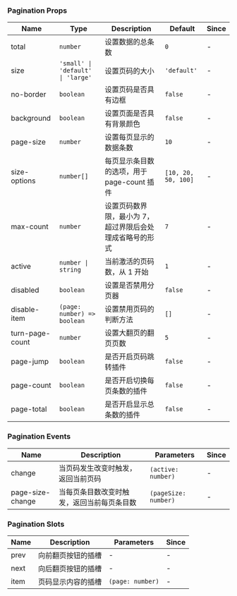 ### Pagination Props

| Name            | Type             | Description                                                     | Default            | Since |
| --------------- | ---------------- | -------------------------------------------------------- | ----------------- | --- |
| total           | `number`           | 设置数据的总条数                                         | `0`                 | - |
| size            | `'small' \| 'default' \| 'large'`           | 设置页码的大小       | `'default'`         | - |
| no-border          | `boolean`          | 设置页码是否具有边框                                     | `false`              | - |
| background      | `boolean`          | 设置页面是否具有背景颜色                                 | `false`             | - |
| page-size       | `number`           | 设置每页显示的数据条数                                   | `10`                | - |
| size-options    | `number[]`            | 每页显示条目数的选项，用于 page-count 插件               | `[10, 20, 50, 100]` | - |
| max-count       | `number`           | 设置页码数界限，最小为 7，超过界限后会处理成省略号的形式 | `7`                 | - |
| active          | `number \| string` | 当前激活的页码数，从 1 开始                              | `1`                 | - |
| disabled        | `boolean`          | 设置是否禁用分页器                                       | `false`             | - |
| disable-item  | `(page: number) => boolean`            | 设置禁用页码的判断方法                                         | `[]`                | - |
| turn-page-count | `number`           | 设置大翻页的翻页页数                                     | `5`                 | - |
| page-jump       | `boolean`          | 是否开启页码跳转插件                                     | `false`             | - |
| page-count      | `boolean`          | 是否开启切换每页条数的插件                               | `false`             | - |
| page-total      | `boolean`          | 是否开启显示总条数的插件                                 | `false`             | - |

### Pagination Events

| Name                | Description                                       | Parameters     | Since |
| ------------------- | ------------------------------------------ | -------- | --- |
| change           | 当页码发生改变时触发，返回当前页码         | `(active: number)`   | - |
| page-size-change | 当每页条目数改变时触发，返回当前每页条目数 | `(pageSize: number)` | - |

### Pagination Slots

| Name | Description               | Parameters | Since |
| ---- | ------------------ | --- | --- |
| prev | 向前翻页按钮的插槽 | - | - |
| next | 向后翻页按钮的插槽 | - | - |
| item | 页码显示内容的插槽 | `(page: number)` | - |
